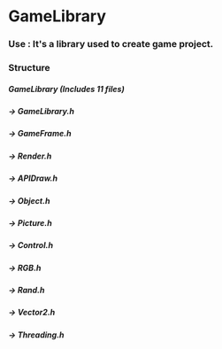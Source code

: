 # GameLibrary
### Use : It's a library used to create game project.
### Structure
##### GameLibrary (Includes 11 files)
##### -> GameLibrary.h
##### -> GameFrame.h
##### -> Render.h
##### -> APIDraw.h
##### -> Object.h
##### -> Picture.h
##### -> Control.h
##### -> RGB.h
##### -> Rand.h
##### -> Vector2.h
##### -> Threading.h
